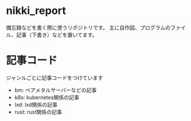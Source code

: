 # nikki_report
備忘録などを書く際に使うリポジトリです。
主に自作図、プログラムのファイル、記事（下書き）などを置いてます。

# 記事コード
ジャンルごとに記事コードをつけています
- bm: ベアメタルサーバーなどの記事
- k8s: kubernetes関係の記事
- lxd: lxd関係の記事
- rust: rust関係の記事
